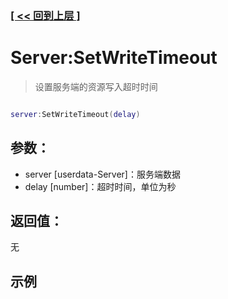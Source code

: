 ### [[ << 回到上层 ]](index.md)

# Server:SetWriteTimeout

> 设置服务端的资源写入超时时间

```lua

server:SetWriteTimeout(delay)

```

## 参数：

+ server [userdata-Server]：服务端数据
+ delay [number]：超时时间，单位为秒

## 返回值：

无

## 示例

```lua

```